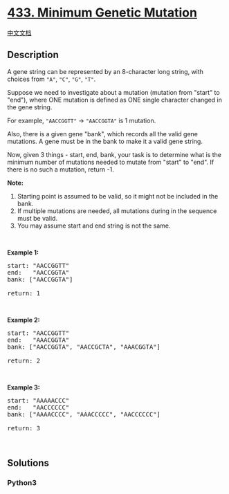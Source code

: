 # [433. Minimum Genetic Mutation](https://leetcode.com/problems/minimum-genetic-mutation)

[中文文档](/leetcode/0400-0499/0433.Minimum%20Genetic%20Mutation/README.md)

## Description

<p>A gene string can be represented by an 8-character long string, with choices from <code>&quot;A&quot;</code>, <code>&quot;C&quot;</code>, <code>&quot;G&quot;</code>, <code>&quot;T&quot;</code>.</p>

<p>Suppose we need to investigate about a mutation (mutation from &quot;start&quot; to &quot;end&quot;), where ONE mutation is defined as ONE single character changed in the gene string.</p>

<p>For example, <code>&quot;AACCGGTT&quot;</code> -&gt; <code>&quot;AACCGGTA&quot;</code> is 1 mutation.</p>

<p>Also, there is a given gene &quot;bank&quot;, which records all the valid gene mutations. A gene must be in the bank to make it a valid gene string.</p>

<p>Now, given 3 things - start, end, bank, your task is to determine what is the minimum number of mutations needed to mutate from &quot;start&quot; to &quot;end&quot;. If there is no such a mutation, return -1.</p>

<p><b>Note:</b></p>

<ol>
	<li>Starting point is assumed to be valid, so it might not be included in the bank.</li>
	<li>If multiple mutations are needed, all mutations during in the sequence must be valid.</li>
	<li>You may assume start and end string is not the same.</li>
</ol>

<p>&nbsp;</p>

<p><b>Example 1:</b></p>

<pre>
start: &quot;AACCGGTT&quot;
end:   &quot;AACCGGTA&quot;
bank: [&quot;AACCGGTA&quot;]

return: 1
</pre>

<p>&nbsp;</p>

<p><b>Example 2:</b></p>

<pre>
start: &quot;AACCGGTT&quot;
end:   &quot;AAACGGTA&quot;
bank: [&quot;AACCGGTA&quot;, &quot;AACCGCTA&quot;, &quot;AAACGGTA&quot;]

return: 2
</pre>

<p>&nbsp;</p>

<p><b>Example 3:</b></p>

<pre>
start: &quot;AAAAACCC&quot;
end:   &quot;AACCCCCC&quot;
bank: [&quot;AAAACCCC&quot;, &quot;AAACCCCC&quot;, &quot;AACCCCCC&quot;]

return: 3
</pre>

<p>&nbsp;</p>


## Solutions

<!-- tabs:start -->

### **Python3**

```python

```

<!-- tabs:end -->
